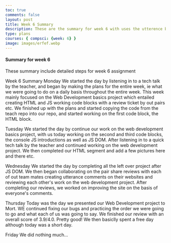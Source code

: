 ```yaml
---
toc: true
comments: false
layout: post
title: Week 6 Summary
description: These are the summary for week 6 with uses the utterence bot
type: plans
courses: { compsci: {week: 6} }
image: images/erfef.webp
---
```



#### Summary for week 6
These summary include detailed steps for week 6 assignment

Week 6 Summary
Monday
We started the day by listening in to a tech talk by the teacher, and began by making the plans for the entire week, ie what we were going to do on a daily basis throughout the entire week. This week mainly focused on the Web Development basics project which entailed creating HTML and JS working code blocks with a review ticket by out pairs etc. We finished up with the plans and started copying the code from the teach repo into our repo, and started working on the first code block, the HTML block.

Tuesday
We started the day by continue our work on the web development basics project, with us today working on the second and third code blocks, the console JS introductions as well as JS DOM. After listening in to a quick tech talk by the teacher and continued working on the web development project. We then completed our HTML segment and add a few pictures here and there etc.

Wednesday
We started the day by completing all the left over project after JS DOM. We then began collaborating on the pair share reviews with each of out team mates creating utterance comments on their websites and reviewing each other's work on the web development project. After completing our reviews, we worked on improving the site on the basis of everyone's comments.

Thursday
Today was the day we presented our Web Development project to Mort. WE continued fixing our bugs and practicing the order we were going to go and what each of us was going to say. We finished our review with an overall score of 3.9/4.0. Pretty good! We then basiclly spent a free day although today was a short day.

Friday
We did nothing much...



